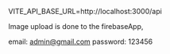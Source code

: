 


VITE_API_BASE_URL=http://localhost:3000/api




Image upload is done to the firebaseApp, 


email: admin@gmail.com
password: 123456